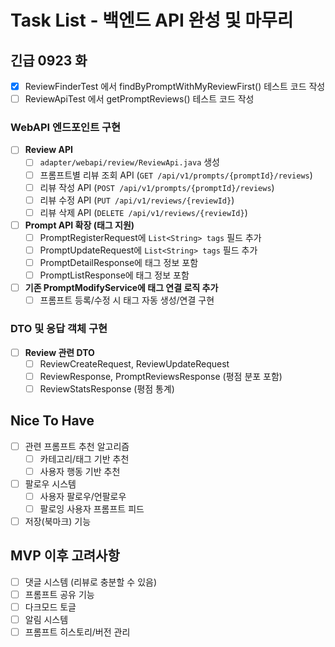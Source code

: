 # Task List - 백엔드 API 완성 및 마무리

## 긴급 0923 화
- [x] ReviewFinderTest 에서 findByPromptWithMyReviewFirst() 테스트 코드 작성
- [ ] ReviewApiTest 에서 getPromptReviews() 테스트 코드 작성

### WebAPI 엔드포인트 구현
- [ ] **Review API**
  - [ ] `adapter/webapi/review/ReviewApi.java` 생성
  - [ ] 프롬프트별 리뷰 조회 API (`GET /api/v1/prompts/{promptId}/reviews`)
  - [ ] 리뷰 작성 API (`POST /api/v1/prompts/{promptId}/reviews`)
  - [ ] 리뷰 수정 API (`PUT /api/v1/reviews/{reviewId}`)
  - [ ] 리뷰 삭제 API (`DELETE /api/v1/reviews/{reviewId}`)

- [ ] **Prompt API 확장 (태그 지원)**
  - [ ] PromptRegisterRequest에 `List<String> tags` 필드 추가
  - [ ] PromptUpdateRequest에 `List<String> tags` 필드 추가
  - [ ] PromptDetailResponse에 태그 정보 포함
  - [ ] PromptListResponse에 태그 정보 포함

- [ ] **기존 PromptModifyService에 태그 연결 로직 추가**
  - [ ] 프롬프트 등록/수정 시 태그 자동 생성/연결 구현

### DTO 및 응답 객체 구현
- [ ] **Review 관련 DTO**
  - [ ] ReviewCreateRequest, ReviewUpdateRequest
  - [ ] ReviewResponse, PromptReviewsResponse (평점 분포 포함)
  - [ ] ReviewStatsResponse (평점 통계)

## Nice To Have
- [ ] 관련 프롬프트 추천 알고리즘
  - [ ] 카테고리/태그 기반 추천
  - [ ] 사용자 행동 기반 추천
- [ ] 팔로우 시스템
  - [ ] 사용자 팔로우/언팔로우
  - [ ] 팔로잉 사용자 프롬프트 피드
- [ ] 저장(북마크) 기능

## MVP 이후 고려사항
- [ ] 댓글 시스템 (리뷰로 충분할 수 있음)
- [ ] 프롬프트 공유 기능
- [ ] 다크모드 토글
- [ ] 알림 시스템
- [ ] 프롬프트 히스토리/버전 관리